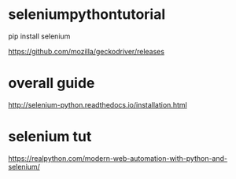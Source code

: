 # seleniumpythontutorial
pip install selenium

https://github.com/mozilla/geckodriver/releases

# overall guide
http://selenium-python.readthedocs.io/installation.html


# selenium tut

https://realpython.com/modern-web-automation-with-python-and-selenium/

